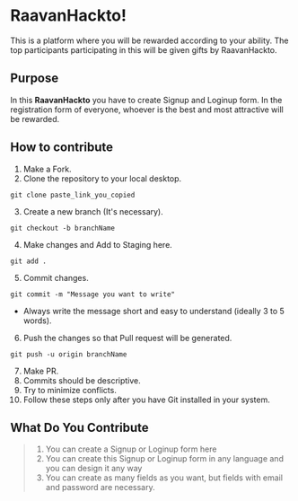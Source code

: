 # RaavanHackto!

This is a platform where you will be rewarded according to your ability. The top participants participating in this will be given gifts by RaavanHackto.


## Purpose
In this **RaavanHackto** you have to create Signup and Loginup form. In the registration form of everyone, whoever is the best and most attractive will be rewarded.

## How to contribute
 1. Make a Fork.
 2. Clone the repository to your local desktop.
 ```
 git clone paste_link_you_copied
 ```
 3. Create a new branch (It's necessary).
 ```
 git checkout -b branchName
 ```
 4. Make changes and Add to Staging here.
 ```
 git add .
 ```
 5. Commit changes.
 ```
 git commit -m "Message you want to write"
 ```
 * Always write the message short and easy to understand (ideally 3 to 5 words).
 6. Push the changes so that Pull request will be generated.
 ```
 git push -u origin branchName
 ```
 7. Make PR.
 8. Commits should be descriptive.
 9. Try to minimize conflicts.
 10. Follow these steps only after you have Git installed in your system.

## What Do You Contribute

>  1. You can create a Signup or Loginup  form here
>  2. You can create this Signup or Loginup  form in any language and you can design it any way 
>   3. You can create as many fields as you want, but fields with email and password are necessary.

